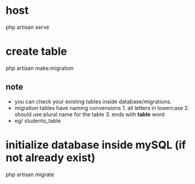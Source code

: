 # host

php artisan serve

# create table

php artisan make:migration

## note

-   you can check your existing tables inside database/migrations.
-   migration tables have naming convensions 1. all letters in lowercase 2. should use plural name for the table 3. ends with **table** word
-   eg/ students_table

# initialize database inside mySQL (if not already exist)

php artisan migrate
